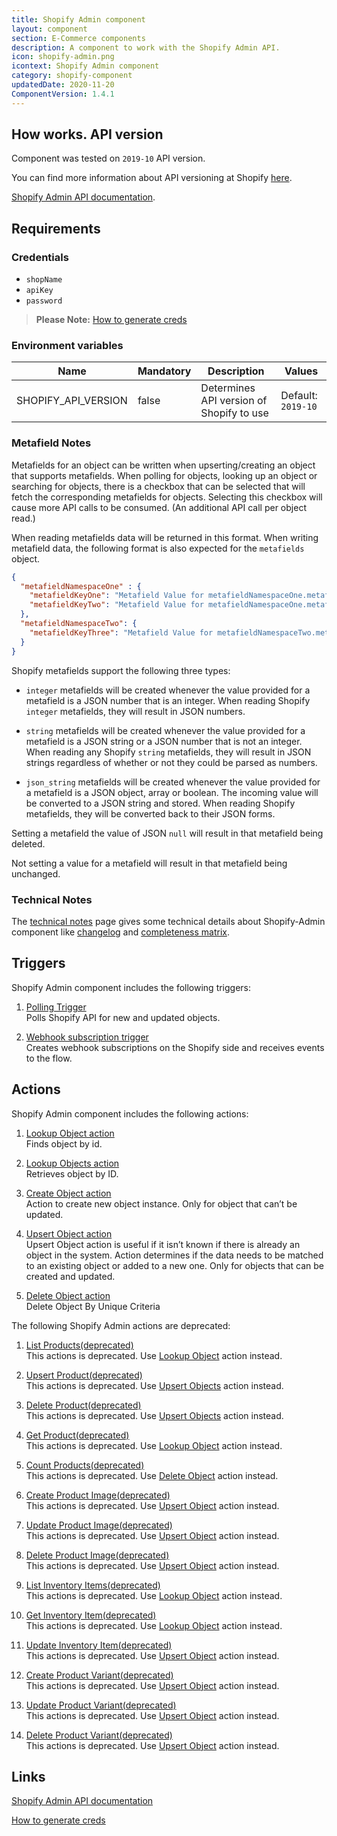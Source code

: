 ```yaml
---
title: Shopify Admin component
layout: component
section: E-Commerce components
description: A component to work with the Shopify Admin API.
icon: shopify-admin.png
icontext: Shopify Admin component
category: shopify-component
updatedDate: 2020-11-20
ComponentVersion: 1.4.1
---
```


## How works. API version

Component was tested on `2019-10` API version.

You can find more information about API versioning at Shopify [here](https://help.shopify.com/en/api/versioning).

[Shopify Admin API documentation](https://help.shopify.com/api/reference).

## Requirements

### Credentials

*   `shopName`
*   `apiKey`
*   `password`

> **Please Note:** [How to generate creds](https://shopify.dev/tutorials/authenticate-a-private-app-with-shopify-admin#generate-credentials-from-the-shopify-admin)

### Environment variables

| Name | Mandatory | Description | Values |
|---------------------|-------|------------------------------------------|--------------------|
| SHOPIFY_API_VERSION | false | Determines API version of Shopify to use | Default: `2019-10` |

### Metafield Notes

Metafields for an object can be written when upserting/creating an object that supports metafields. When polling for objects, looking up an object or searching for objects, there is a checkbox that can be selected that will fetch the corresponding metafields for objects. Selecting this checkbox will cause more API calls to be consumed. (An additional API call per object read.)

When reading metafields data will be returned in this format. When writing metafield data, the following format is also expected for the `metafields` object.

```json
{
  "metafieldNamespaceOne" : {
    "metafieldKeyOne": "Metafield Value for metafieldNamespaceOne.metafieldKeyOne",
    "metafieldKeyTwo": "Metafield Value for metafieldNamespaceOne.metafieldKeyTwo"
  },
  "metafieldNamespaceTwo": {
    "metafieldKeyThree": "Metafield Value for metafieldNamespaceTwo.metafieldKeyThree"
  }
}
```

Shopify metafields support the following three types:

  * `integer` metafields will be created whenever the value provided for a metafield is a JSON number that is an integer. When reading Shopify `integer` metafields, they will result in JSON numbers.

  * `string` metafields will be created whenever the value provided for a metafield is a JSON string or a JSON number that is not an integer. When reading any Shopify `string` metafields, they will result in JSON strings regardless of whether or not they could be parsed as numbers.

  * `json_string` metafields will be created whenever the value provided for a metafield is a JSON object, array or boolean. The incoming value will be converted to a JSON string and stored. When reading Shopify metafields, they will be converted back to their JSON forms.

Setting a metafield the value of JSON `null` will result in that metafield being deleted.

Not setting a value for a metafield will result in that metafield being unchanged.

### Technical Notes

The [technical notes](technical-notes) page gives some technical details about Shopify-Admin component like [changelog](/components/shopify-admin/technical-notes#changelog) and [completeness matrix](/components/shopify-admin/technical-notes#completeness-matrix).

## Triggers

Shopify Admin component includes the following triggers:

  1. [Polling Trigger](/components/shopify-admin/triggers#polling-trigger)  
  Polls Shopify API for new and updated objects.

  2. [Webhook subscription trigger](/components/shopify-admin/triggers#webhook-subscription)  
  Creates webhook subscriptions on the Shopify side and receives events to the flow.

## Actions

Shopify Admin component includes the following actions:

  1. [Lookup Object action](/components/shopify-admin/actions#lookup-object)                                                           
  Finds object by id.

  2. [Lookup Objects action](/components/shopify-admin/actions#lookup-objects)                                                           
  Retrieves object by ID.

  3. [Create Object action](/components/shopify-admin/actions#create-object)                                                           
  Action to create new object instance. Only for object that can’t be updated.

  4. [Upsert Object action](/components/shopify-admin/actions#upsert-object)                                                           
  Upsert Object action is useful if it isn’t known if there is already an object in the system. Action determines if the data needs to be matched to an existing object or added to a new one. Only for objects that can be created and updated.

  5. [Delete Object action](/components/shopify-admin/actions#delete-object)                                                           
  Delete Object By Unique Criteria

The following Shopify Admin actions are deprecated:

  1. [List Products(deprecated)](/components/shopify-admin/actions#list-productsdeprecated)                                                           
  This actions is deprecated. Use [Lookup Object](/components/shopify-admin/actions#lookup-object) action instead.

  2. [Upsert Product(deprecated)](/components/shopify-admin/actions#upsert-productdeprecated)                                                           
  This actions is deprecated. Use [Upsert Objects](/components/shopify-admin/actions#upsert-object) action instead.

  3. [Delete Product(deprecated)](/components/shopify-admin/actions#delete-productdeprecated)                                                           
  This actions is deprecated. Use [Upsert Objects](/components/shopify-admin/actions#delete-object) action instead.

  4. [Get Product(deprecated)](/components/shopify-admin/actions#get-productdeprecated)                                                           
  This actions is deprecated. Use [Lookup Object](/components/shopify-admin/actions#lookup-object) action instead.

  5. [Count Products(deprecated)](/components/shopify-admin/actions#count-productsdeprecated)                                                           
  This actions is deprecated. Use [Delete Object](/components/shopify-admin/actions#delete-object) action instead.

  6. [Create Product Image(deprecated)](/components/shopify-admin/actions#create-product-imagedeprecated)                                                           
  This actions is deprecated. Use [Upsert Object](/components/shopify-admin/actions#upsert-object) action instead.

  7. [Update Product Image(deprecated)](/components/shopify-admin/actions#update-product-imagedeprecated)                                                           
  This actions is deprecated. Use [Upsert Object](/components/shopify-admin/actions#upsert-object) action instead.

  8. [Delete Product Image(deprecated)](/components/shopify-admin/actions#delete-product-imagedeprecated)                                                           
  This actions is deprecated. Use [Upsert Object](/components/shopify-admin/actions#upsert-object) action instead.

  9. [List Inventory Items(deprecated)](/components/shopify-admin/actions#list-inventory-itemsdeprecated)                                                           
  This actions is deprecated. Use [Lookup Object](/components/shopify-admin/actions#lookup-object) action instead.

  10. [Get Inventory Item(deprecated)](/components/shopify-admin/actions#get-inventory-itemdeprecated)                                                           
  This actions is deprecated. Use [Lookup Object](/components/shopify-admin/actions#lookup-object) action instead.

  11. [Update Inventory Item(deprecated)](/components/shopify-admin/actions#update-inventory-itemdeprecated)                                                           
  This actions is deprecated. Use [Upsert Object](/components/shopify-admin/actions#upsert-object) action instead.

  12. [Create Product Variant(deprecated)](/components/shopify-admin/actions#create-product-variantdeprecated)                                                           
  This actions is deprecated. Use [Upsert Object](/components/shopify-admin/actions#upsert-object) action instead.

  13. [Update Product Variant(deprecated)](/components/shopify-admin/actions#update-product-variantdeprecated)                                                           
  This actions is deprecated. Use [Upsert Object](/components/shopify-admin/actions#upsert-object) action instead.

  14. [Delete Product Variant(deprecated)](/components/shopify-admin/actions#delete-product-variantdeprecated)                                                           
  This actions is deprecated. Use [Upsert Object](/components/shopify-admin/actions#upsert-object) action instead.

## Links

[Shopify Admin API documentation](https://help.shopify.com/api/reference)

[How to generate creds](https://shopify.dev/tutorials/authenticate-a-private-app-with-shopify-admin#generate-credentials-from-the-shopify-admin)
